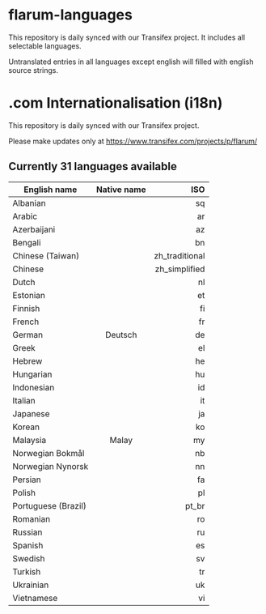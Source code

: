 # flarum-languages
This repository is daily synced with our Transifex project. It includes all selectable languages.

Untranslated entries in all languages except english will filled with english source strings.


.com Internationalisation (i18n)
================

This repository is daily synced with our Transifex project. 

Please make updates only at https://www.transifex.com/projects/p/flarum/


## Currently 31 languages available
| English name        | Native name           | ISO  |
| ------------- |:-------------:| -----:|
| Albanian |  | sq |
| Arabic |  | ar |
| Azerbaijani |  | az |
| Bengali |  | bn |
| Chinese (Taiwan) |  | zh_traditional |
| Chinese |  | zh_simplified |
| Dutch |  | nl |
| Estonian |  | et |
| Finnish |  | fi |
| French |  | fr |
| German | Deutsch | de |
| Greek |  | el |
| Hebrew |  | he |
| Hungarian |  | hu |
| Indonesian |  | id |
| Italian |  | it |
| Japanese |  | ja |
| Korean |  | ko |
| Malaysia | Malay | my |
| Norwegian Bokmål |  | nb |
| Norwegian Nynorsk |  | nn |
| Persian |  | fa |
| Polish |  | pl |
| Portuguese (Brazil) |  | pt_br |
| Romanian |  | ro |
| Russian |  | ru |
| Spanish |  | es |
| Swedish |  | sv |
| Turkish |  | tr |
| Ukrainian |  | uk |
| Vietnamese |  | vi |
